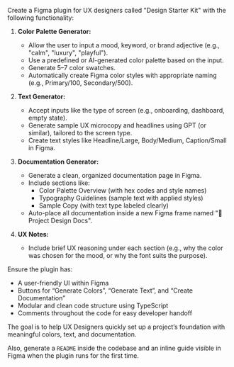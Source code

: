 Create a Figma plugin for UX designers called "Design Starter Kit" with the following functionality:

1. **Color Palette Generator:**
   - Allow the user to input a mood, keyword, or brand adjective (e.g., "calm", "luxury", "playful").
   - Use a predefined or AI-generated color palette based on the input.
   - Generate 5–7 color swatches.
   - Automatically create Figma color styles with appropriate naming (e.g., Primary/100, Secondary/500).

2. **Text Generator:**
   - Accept inputs like the type of screen (e.g., onboarding, dashboard, empty state).
   - Generate sample UX microcopy and headlines using GPT (or similar), tailored to the screen type.
   - Create text styles like Headline/Large, Body/Medium, Caption/Small in Figma.

3. **Documentation Generator:**
   - Generate a clean, organized documentation page in Figma.
   - Include sections like:
     - Color Palette Overview (with hex codes and style names)
     - Typography Guidelines (sample text with applied styles)
     - Sample Copy (with text type labeled clearly)
   - Auto-place all documentation inside a new Figma frame named "🧾 Project Design Docs".

4. **UX Notes:**
   - Include brief UX reasoning under each section (e.g., why the color was chosen for the mood, or why the font suits the purpose).

Ensure the plugin has:
- A user-friendly UI within Figma
- Buttons for “Generate Colors”, “Generate Text”, and “Create Documentation”
- Modular and clean code structure using TypeScript
- Comments throughout the code for easy developer handoff

The goal is to help UX Designers quickly set up a project’s foundation with meaningful colors, text, and documentation.

Also, generate a `README` inside the codebase and an inline guide visible in Figma when the plugin runs for the first time.
